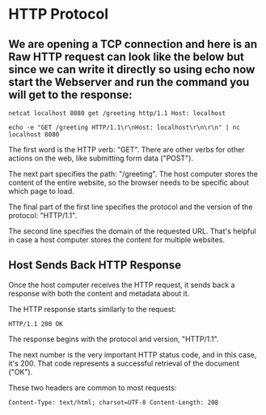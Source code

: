 # HTTP Protocol

## We are opening a TCP connection and here is an Raw HTTP request can look like the below but since we can write it directly so using echo now start the Webserver and run the command you will get to the response:

`netcat localhost 8080
get /greeting http/1.1
Host: localhost`


`echo -e "GET /greeting HTTP/1.1\r\nHost: localhost\r\n\r\n" | nc localhost 8080`



The first word is the HTTP verb: "GET". There are other verbs for other actions on the web, like submitting form data ("POST").

The next part specifies the path: "/greeting". The host computer stores the content of the entire website, so the browser needs to be specific about which page to load.

The final part of the first line specifies the protocol and the version of the protocol: "HTTP/1.1".

The second line specifies the domain of the requested URL. That's helpful in case a host computer stores the content for multiple websites.

## Host Sends Back HTTP Response

Once the host computer receives the HTTP request, it sends back a response with both the content and metadata about it.

The HTTP response starts similarly to the request:

`HTTP/1.1 200 OK`


The response begins with the protocol and version, "HTTP/1.1".

The next number is the very important HTTP status code, and in this case, it's 200. That code represents a successful retrieval of the document ("OK").

These two headers are common to most requests:


`Content-Type: text/html; charset=UTF-8 Content-Length: 208`




